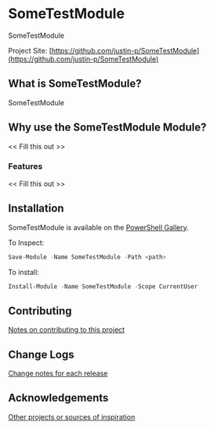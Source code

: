 # SomeTestModule
SomeTestModule

Project Site: [https://github.com/justin-p/SomeTestModule](https://github.com/justin-p/SomeTestModule)

## What is SomeTestModule?
SomeTestModule

## Why use the SomeTestModule Module?
<< Fill this out >>

### Features
<< Fill this out >>

## Installation
SomeTestModule is available on the [PowerShell Gallery](https://www.powershellgallery.com/packages/SomeTestModule/).

To Inspect:
```powershell
Save-Module -Name SomeTestModule -Path <path>
```
To install:
```powershell
Install-Module -Name SomeTestModule -Scope CurrentUser
```

## Contributing
[Notes on contributing to this project](Contributing.md)

## Change Logs
[Change notes for each release](ChangeLogs.md)

## Acknowledgements
[Other projects or sources of inspiration](Acknowledgements.md)


